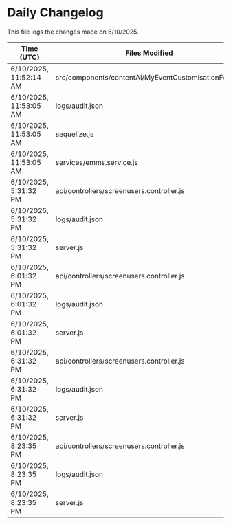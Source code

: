 # Daily Changelog

This file logs the changes made on 6/10/2025.

| Time (UTC)             | Files Modified                    | Changes (Addition/Deletion) |
|------------------------|-----------------------------------|-----------------------------|
| 6/10/2025, 11:52:14 AM | src/components/contentAi/MyEventCustomisationForm.js | 1 Additions & 1 Deletions |
| 6/10/2025, 11:53:05 AM | logs/audit.json | 15 Additions & 15 Deletions|
| 6/10/2025, 11:53:05 AM | sequelize.js | 0 Additions & 1 Deletions|
| 6/10/2025, 11:53:05 AM | services/emms.service.js | 1 Additions & 1 Deletions|
| 6/10/2025, 5:31:32 PM | api/controllers/screenusers.controller.js | 8 Additions & 8 Deletions|
| 6/10/2025, 5:31:32 PM | logs/audit.json | 15 Additions & 15 Deletions|
| 6/10/2025, 5:31:32 PM | server.js | 6 Additions & 0 Deletions|
| 6/10/2025, 6:01:32 PM | api/controllers/screenusers.controller.js | 8 Additions & 8 Deletions|
| 6/10/2025, 6:01:32 PM | logs/audit.json | 15 Additions & 15 Deletions|
| 6/10/2025, 6:01:32 PM | server.js | 6 Additions & 0 Deletions|
| 6/10/2025, 6:31:32 PM | api/controllers/screenusers.controller.js | 8 Additions & 8 Deletions|
| 6/10/2025, 6:31:32 PM | logs/audit.json | 15 Additions & 15 Deletions|
| 6/10/2025, 6:31:32 PM | server.js | 6 Additions & 0 Deletions|
| 6/10/2025, 8:23:35 PM | api/controllers/screenusers.controller.js | 8 Additions & 8 Deletions|
| 6/10/2025, 8:23:35 PM | logs/audit.json | 15 Additions & 15 Deletions|
| 6/10/2025, 8:23:35 PM | server.js | 6 Additions & 0 Deletions|

